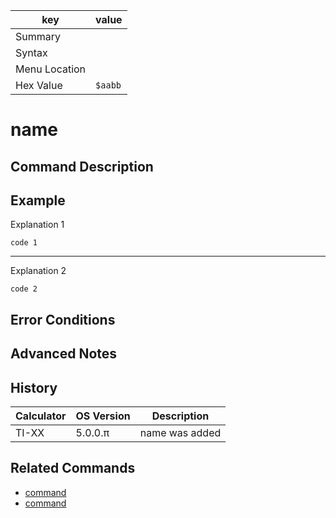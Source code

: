 | key           | value |
|---------------|-------|
| Summary       |       |
| Syntax        |       |
| Menu Location |       |
| Hex Value     |`$aabb`|

# name
## Command Description

## Example

Explanation 1
```ti-basic
code 1
```
---
Explanation 2
```ti-basic
code 2
```
## Error Conditions

## Advanced Notes

## History
| Calculator | OS Version | Description |
|------------|------------|-------------|
| TI-XX      | 5.0.0.π    | name was added |

## Related Commands
- [command]()
- [command]()

